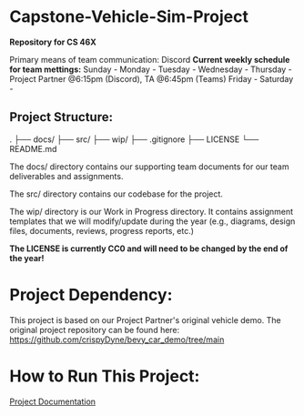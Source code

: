 # Capstone-Vehicle-Sim-Project
**Repository for CS 46X** 

Primary means of team communication: Discord
**Current weekly schedule for team mettings:**
Sunday     - 
Monday     -
Tuesday    -
Wednesday  -
Thursday   - Project Partner @6:15pm (Discord), TA @6:45pm (Teams) 
Friday     - 
Saturday   - 


## Project Structure:

.
├── docs/
├── src/
├── wip/
├── .gitignore
├── LICENSE
└── README.md

The docs/ directory contains our supporting team documents for our team deliverables and assignments.

The src/ directory contains our codebase for the project.

The wip/ directory is our Work in Progress directory. It contains assignment templates that we will modify/update during the year (e.g., diagrams, design files, documents, reviews, progress reports, etc.)

**The LICENSE is currently CC0 and will need to be changed by the end of the year!**



# Project Dependency:
This project is based on our Project Partner's original vehicle demo.
The original project repository can be found here: https://github.com/crispyDyne/bevy_car_demo/tree/main

# How to Run This Project:
[Project Documentation](src/project-info.md)